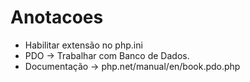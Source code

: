 # Anotacoes

* Habilitar extensão  no php.ini
* PDO -> Trabalhar com Banco de Dados.
* Documentação -> php.net/manual/en/book.pdo.php
